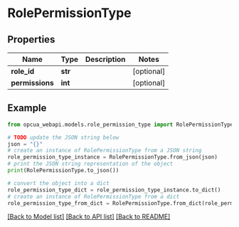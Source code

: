 # RolePermissionType


## Properties

Name | Type | Description | Notes
------------ | ------------- | ------------- | -------------
**role_id** | **str** |  | [optional] 
**permissions** | **int** |  | [optional] 

## Example

```python
from opcua_webapi.models.role_permission_type import RolePermissionType

# TODO update the JSON string below
json = "{}"
# create an instance of RolePermissionType from a JSON string
role_permission_type_instance = RolePermissionType.from_json(json)
# print the JSON string representation of the object
print(RolePermissionType.to_json())

# convert the object into a dict
role_permission_type_dict = role_permission_type_instance.to_dict()
# create an instance of RolePermissionType from a dict
role_permission_type_from_dict = RolePermissionType.from_dict(role_permission_type_dict)
```
[[Back to Model list]](../README.md#documentation-for-models) [[Back to API list]](../README.md#documentation-for-api-endpoints) [[Back to README]](../README.md)


